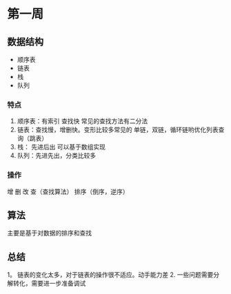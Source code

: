 # 第一周

## 数据结构
 * 顺序表
 * 链表
 * 栈  
 * 队列
 
 
 ### 特点
  1. 顺序表：有索引 查找快 常见的查找方法有二分法
  2. 链表：查找慢，增删快。变形比较多常见的 单链，双链，循环链哟优化列表查询（跳表）
  3. 栈：  先进后出 可以基于数组实现
  4. 队列：先进先出，分类比较多
  
  
 ### 操作
  增 
  删
  改
  查（查找算法）
  排序（倒序，逆序）  
  
 ## 算法
  主要是基于对数据的排序和查找
  
  
 ## 总结
 1。 链表的变化太多，对于链表的操作很不适应。动手能力差
 2. 一些问题需要分解转化，需要进一步准备调试